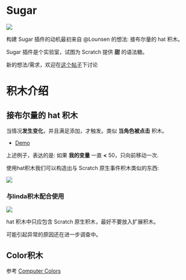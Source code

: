 # Sugar

![](/img/sugar_bar.jpeg)

构建 Sugar 插件的动机最初来自 @Lounsen 的想法: 接布尔量的 hat 积木。

Sugar 插件是个实验室，试图为 Scratch 提供 **甜** 的语法糖。

新的想法/需求，欢迎在[这个帖子](https://discuss.codelab.club/t/topic/169)下讨论

# 积木介绍

## 接布尔量的 hat 积木
当情况**发生变化**，并且满足添加，才触发。类似 **当角色被点击** 积木。

-   [Demo](https://scratch-beta.codelab.club/?sb3url=https://adapter.codelab.club/sb3/Scratch-when-true.sb3)

<!--除非情况发生变化，否则只触发 **一次** .-->

上述例子，表达的是: 如果 **我的变量** 一直 **<** 50，只向前移动一次.

使用hat积木我们可以构造出与 Scratch 原生事件积木类似的东西:

![](/img/be0f690d69bb72e95916eb2fdc722839.png)

### 与linda积木配合使用
![](/img/hat-linda.png)

hat 积木中只应包含 Scratch 原生积木，最好不要放入扩展积木。

可能引起异常的原因还在进一步调查中。

## Color积木
参考 [Computer Colors](https://en.scratch-wiki.info/wiki/Computer_Colors)